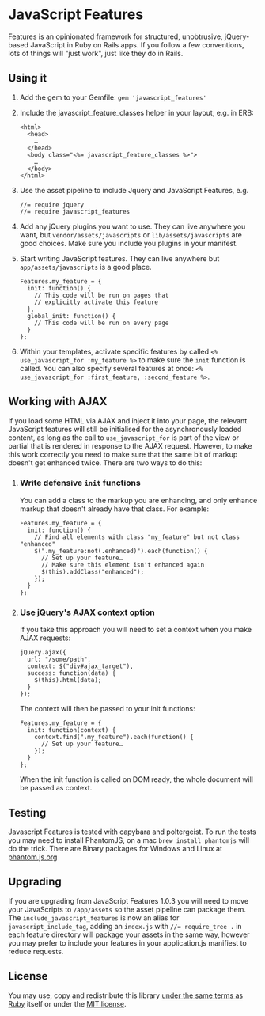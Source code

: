 # JavaScript Features #

Features is an opinionated framework for structured, unobtrusive, jQuery-based JavaScript in Ruby on Rails apps. If you follow a few conventions, lots of things will "just work", just like they do in Rails.

## Using it ##

1.  Add the gem to your Gemfile: `gem 'javascript_features'`
2.  Include the javascript_feature_classes helper in your layout, e.g. in ERB:

        <html>
          <head>
            …
          </head>
          <body class="<%= javascript_feature_classes %>">
            …
          </body>
        </html>
3.  Use the asset pipeline to include Jquery and JavaScript Features,
    e.g.

        //= require jquery
        //= require javascript_features

4.  Add any jQuery plugins you want to use. They can live anywhere you
    want, but `vendor/assets/javascripts` or `lib/assets/javascripts`
are good choices.  Make sure you include you plugins in your manifest.
5.  Start writing JavaScript features. They can live anywhere but
    `app/assets/javascripts` is a good place.

        Features.my_feature = {
          init: function() {
            // This code will be run on pages that
            // explicitly activate this feature
          },
          global_init: function() {
            // This code will be run on every page
          }
        };

6.  Within your templates, activate specific features by called `<% use_javascript_for :my_feature %>` to make sure the `init` function is called. You can also specify several features at once: `<% use_javascript_for :first_feature, :second_feature %>`.

## Working with AJAX ##

If you load some HTML via AJAX and inject it into your page, the relevant JavaScript features will still be initialised for the asynchronously loaded content, as long as the call to `use_javascript_for` is part of the view or partial that is rendered in response to the AJAX request. However, to make this work correctly you need to make sure that the same bit of markup doesn't get enhanced twice.  There are two ways to do this:

1.  ### Write defensive `init` functions ###

    You can add a class to the markup you are enhancing, and only enhance markup that doesn't already have that class. For example:
    
        Features.my_feature = {
          init: function() {
            // Find all elements with class "my_feature" but not class "enhanced"
            $(".my_feature:not(.enhanced)").each(function() {
              // Set up your feature…
              // Make sure this element isn't enhanced again
              $(this).addClass("enhanced");
            });
          }
        };

2.  ### Use jQuery's AJAX context option ###

    If you take this approach you will need to set a context when you make AJAX requests:

        jQuery.ajax({
          url: "/some/path",
          context: $("div#ajax_target"),
          success: function(data) {
            $(this).html(data);
          }
        });

    The context will then be passed to your init functions:

        Features.my_feature = {
          init: function(context) {
            context.find(".my_feature").each(function() {
              // Set up your feature…
            });
          }
        };

    When the init function is called on DOM ready, the whole document will be passed as context.

## Testing ##

Javascript Features is tested with capybara and poltergeist. To run the
tests you may need to install PhantomJS, on a mac `brew install
phantomjs` will do the trick. There are Binary packages for Windows and Linux
at [phantom.js.org](http://phantomjs.org)

## Upgrading ##
If you are upgrading from JavaScript Features 1.0.3 you will need to
move your JavaScripts to `/app/assets` so the asset pipeline can package
them. The `include_javascript_features` is now an alias for
`javascript_include_tag`, adding an `index.js` with `//= require_tree .`
in each feature directory will package your assets in the same way,
however you may prefer to include your features in your application.js
manifiest to reduce requests.

## License ##

You may use, copy and redistribute this library [under the same terms as Ruby](http://www.ruby-lang.org/en/LICENSE.txt) itself or under the [MIT license](http://creativecommons.org/licenses/MIT/).
